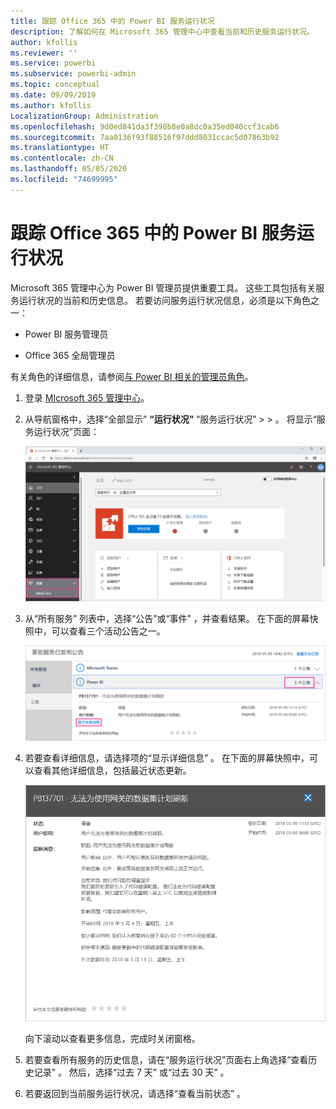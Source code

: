 ```yaml
---
title: 跟踪 Office 365 中的 Power BI 服务运行状况
description: 了解如何在 Microsoft 365 管理中心中查看当前和历史服务运行状况。
author: kfollis
ms.reviewer: ''
ms.service: powerbi
ms.subservice: powerbi-admin
ms.topic: conceptual
ms.date: 09/09/2019
ms.author: kfollis
LocalizationGroup: Administration
ms.openlocfilehash: 9d0ed841da3f398b8e0a8dc0a35ed040ccf3cab6
ms.sourcegitcommit: 7aa0136f93f88516f97ddd8031ccac5d07863b92
ms.translationtype: HT
ms.contentlocale: zh-CN
ms.lasthandoff: 05/05/2020
ms.locfileid: "74699995"
---
```

# <a name="track-power-bi-service-health-in-office-365"></a>跟踪 Office 365 中的 Power BI 服务运行状况

Microsoft 365 管理中心为 Power BI 管理员提供重要工具。 这些工具包括有关服务运行状况的当前和历史信息。 若要访问服务运行状况信息，必须是以下角色之一：

* Power BI 服务管理员

* Office 365 全局管理员

有关角色的详细信息，请参阅[与 Power BI 相关的管理员角色](service-admin-administering-power-bi-in-your-organization.md#administrator-roles-related-to-power-bi)。

1. 登录 [MIcrosoft 365 管理中心](https://portal.office.com/adminportal)。

1. 从导航窗格中，选择“全部显示” **“运行状况”** “服务运行状况” >    >   。 将显示“服务运行状况”页面：

    ![Microsoft 365 管理中心（启用了“运行状况”和“服务运行状况”选项）的屏幕截图。](media/service-admin-health/service-health-tile.png)

1. 从“所有服务”  列表中，选择“公告”或“事件”   ，并查看结果。 在下面的屏幕快照中，可以查看三个活动公告之一。

    ![“服务运行状况”页（其中包含针对 Power BI 的三个公告并启用了“显示详细信息”选项）的屏幕截图。](media/service-admin-health/active-advisories.png)

1. 若要查看详细信息，请选择项的“显示详细信息”  。 在下面的屏幕快照中，可以查看其他详细信息，包括最近状态更新。

    ![公告详细信息的屏幕截图。](media/service-admin-health/advisory-details.png)

    向下滚动以查看更多信息，完成时关闭窗格。

1. 若要查看所有服务的历史信息，请在“服务运行状况”页面右上角选择“查看历史记录”   。 然后，选择“过去 7 天”  或“过去 30 天”  。 

1. 若要返回到当前服务运行状况，请选择“查看当前状态”  。